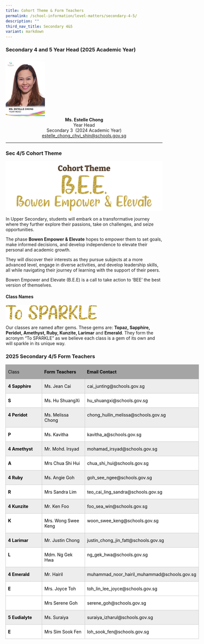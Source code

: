 ```yaml
---
title: Cohort Theme & Form Teachers
permalink: /school-information/level-matters/secondary-4-5/
description: ""
third_nav_title: Secondary 4&5
variant: markdown
---
```

### Secondary 4 and 5 Year Head (2025 Academic Year)

<img style="width:25%" src="/images/Our%20People/Ms-Estelle-Chong.jpeg">
		 
<center><b>Ms. Estelle Chong</b><br>
Year Head <br>
Secondary 3&nbsp; (2024 Academic Year)  <br>
<a href="estelle_chong_chyi_shin@schools.gov.sg">estelle_chong_chyi_shin@schools.gov.sg</a></center>

<hr>


### Sec 4/5 Cohort Theme

![](/images/Level%20Matters/S3/2024_S3_CTheme.png)

In Upper Secondary, students will embark on a transformative journey where they further explore their passions, take on challenges, and seize opportunities. 

The phase **Bowen Empower &amp; Elevate** hopes to empower them to set goals, make informed decisions, and develop independence to elevate their personal and academic growth. 

They will discover their interests as they pursue subjects at a more advanced level, engage in diverse activities, and develop leadership skills, all while navigating their journey of learning with the support of their peers.

Bowen Empower and Elevate (B.E.E) is a call to take action to ‘BEE’ the best version of themselves.


#### Class Names
![](/images/Level%20Matters/S3/2024%20s3%20to%20sparkle%20motto.png)

		 
Our classes are named after gems. These gems are:&nbsp;**Topaz, Sapphire, Peridot, Amethyst, Ruby, Kunzite, Larimar**&nbsp;and&nbsp;**Emerald**. They form the acronym “To SPARKLE” as we believe each class is a gem of its own and will sparkle in its unique way.

### 2025 Secondary 4/5 Form Teachers

<table style="width:466.0pt;margin-left:-.5pt;background:white;border-collapse:collapse;
 border:none;mso-border-alt:solid windowtext .25pt;mso-yfti-tbllook:1184;
 mso-padding-alt:0cm 0cm 0cm 0cm" width="621" cellpadding="0" cellspacing="0" border="1" class="MsoNormalTable"><tbody><tr style="mso-yfti-irow:0;mso-yfti-firstrow:yes;height:23.65pt"><td style="width:3.0cm;border:solid #A5A5A5 1.0pt;
  border-right:none;background:#A5A5A5;padding:0cm 5.4pt 0cm 5.4pt;height:23.65pt" valign="top" width="113"><p class="MsoNormal"><span style="color:black;mso-color-alt:windowtext;
  mso-ansi-language:EN-SG">Class</span><span style="mso-ansi-language:EN-SG"></span></p></td><td style="width:106.45pt;border-top:solid #A5A5A5 1.0pt;
  border-left:none;border-bottom:solid #A5A5A5 1.0pt;border-right:none;
  background:#A5A5A5;padding:0cm 5.4pt 0cm 5.4pt;height:23.65pt" valign="top" width="142"><p class="MsoNormal"><b><span style="color:black;mso-color-alt:windowtext;
  mso-ansi-language:EN-SG">Form Teachers</span></b><span style="mso-ansi-language:
  EN-SG"></span></p></td><td style="border:solid #A5A5A5 1.0pt;border-left:none;background:
  #A5A5A5;padding:0cm 5.4pt 0cm 5.4pt;height:23.65pt" valign="top"><p class="MsoNormal"><b><span style="color:black;mso-color-alt:windowtext;
  mso-ansi-language:EN-SG">Email Contact</span></b><span style="mso-ansi-language:
  EN-SG"></span></p></td></tr><tr style="mso-yfti-irow:1;height:23.65pt"><td style="width:3.0cm;border:solid #C9C9C9 1.0pt;
  border-top:none;background:#EDEDED;padding:0cm 5.4pt 0cm 5.4pt;height:23.65pt" valign="top" width="113"><p class="MsoNormal"><b><span style="color:black;mso-color-alt:windowtext;
  mso-ansi-language:EN-SG">4 Sapphire</span></b><span style="mso-ansi-language:
  EN-SG"></span></p></td><td style="width:106.45pt;border-top:none;border-left:
  none;border-bottom:solid #C9C9C9 1.0pt;border-right:solid #C9C9C9 1.0pt;
  background:#EDEDED;padding:0cm 5.4pt 0cm 5.4pt;height:23.65pt" valign="top" width="142"><p class="MsoNormal"><span style="color:black;mso-color-alt:windowtext;
  mso-ansi-language:EN-SG">Ms. Jean Cai</span><span style="mso-ansi-language:
  EN-SG"></span></p></td><td style="border-top:none;border-left:none;border-bottom:solid #C9C9C9 1.0pt;
  border-right:solid #C9C9C9 1.0pt;background:#EDEDED;padding:0cm 5.4pt 0cm 5.4pt;
  height:23.65pt" valign="top"><p class="MsoNormal"><span style="color:black;mso-color-alt:windowtext;
  mso-ansi-language:EN-SG">cai_junting@schools.gov.sg</span><span style="mso-ansi-language:EN-SG"></span></p></td></tr><tr style="mso-yfti-irow:2;height:22.95pt"><td style="width:3.0cm;border:solid #C9C9C9 1.0pt;
  border-top:none;padding:0cm 5.4pt 0cm 5.4pt;height:22.95pt" valign="top" width="113"><p class="MsoNormal"><b><span style="color:black;mso-color-alt:windowtext;
  mso-ansi-language:EN-SG">S</span></b><span style="mso-ansi-language:EN-SG"></span></p></td><td style="width:106.45pt;border-top:none;border-left:
  none;border-bottom:solid #C9C9C9 1.0pt;border-right:solid #C9C9C9 1.0pt;
  padding:0cm 5.4pt 0cm 5.4pt;height:22.95pt" valign="top" width="142"><p class="MsoNormal"><span style="color:black;mso-color-alt:windowtext;
  mso-ansi-language:EN-SG">Ms. Hu ShuangXi</span><span style="mso-ansi-language:
  EN-SG"></span></p></td><td style="border-top:none;border-left:none;border-bottom:solid #C9C9C9 1.0pt;
  border-right:solid #C9C9C9 1.0pt;padding:0cm 5.4pt 0cm 5.4pt;height:22.95pt" valign="top"><p class="MsoNormal"><span style="color:black;mso-color-alt:windowtext;
  mso-ansi-language:EN-SG">hu_shuangxi@schools.gov.sg</span><span style="mso-ansi-language:EN-SG"></span></p></td></tr><tr style="mso-yfti-irow:3;height:23.65pt"><td style="width:3.0cm;border:solid #C9C9C9 1.0pt;
  border-top:none;background:#EDEDED;padding:0cm 5.4pt 0cm 5.4pt;height:23.65pt" valign="top" width="113"><p class="MsoNormal"><b><span style="color:black;mso-color-alt:windowtext;
  mso-ansi-language:EN-SG">4 Peridot</span></b><span style="mso-ansi-language:
  EN-SG"></span></p></td><td style="width:106.45pt;border-top:none;border-left:
  none;border-bottom:solid #C9C9C9 1.0pt;border-right:solid #C9C9C9 1.0pt;
  background:#EDEDED;padding:0cm 5.4pt 0cm 5.4pt;height:23.65pt" valign="top" width="142"><p class="MsoNormal"><span style="color:black;mso-color-alt:windowtext;
  mso-ansi-language:EN-SG">Ms. Melissa Chong</span><span style="mso-ansi-language:
  EN-SG"></span></p></td><td style="border-top:none;border-left:none;border-bottom:solid #C9C9C9 1.0pt;
  border-right:solid #C9C9C9 1.0pt;background:#EDEDED;padding:0cm 5.4pt 0cm 5.4pt;
  height:23.65pt" valign="top"><p class="MsoNormal"><span style="color:black;mso-color-alt:windowtext;
  mso-ansi-language:EN-SG">chong_huilin_melissa@schools.gov.sg</span><span style="mso-ansi-language:EN-SG"></span></p></td></tr><tr style="mso-yfti-irow:4;height:23.65pt"><td style="width:3.0cm;border:solid #C9C9C9 1.0pt;
  border-top:none;padding:0cm 5.4pt 0cm 5.4pt;height:23.65pt" valign="top" width="113"><p class="MsoNormal"><b><span style="color:black;mso-color-alt:windowtext;
  mso-ansi-language:EN-SG">P</span></b><span style="mso-ansi-language:EN-SG"></span></p></td><td style="width:106.45pt;border-top:none;border-left:
  none;border-bottom:solid #C9C9C9 1.0pt;border-right:solid #C9C9C9 1.0pt;
  padding:0cm 5.4pt 0cm 5.4pt;height:23.65pt" valign="top" width="142"><p class="MsoNormal"><span style="color:black;mso-color-alt:windowtext;
  mso-ansi-language:EN-SG">Ms. Kavitha</span><span style="mso-ansi-language:
  EN-SG"></span></p></td><td style="border-top:none;border-left:none;border-bottom:solid #C9C9C9 1.0pt;
  border-right:solid #C9C9C9 1.0pt;padding:0cm 5.4pt 0cm 5.4pt;height:23.65pt" valign="top"><p class="MsoNormal"><span style="color:black;mso-color-alt:windowtext;
  mso-ansi-language:EN-SG">kavitha_a@schools.gov.sg</span><span style="mso-ansi-language:EN-SG"></span></p></td></tr><tr style="mso-yfti-irow:5;height:22.95pt"><td style="width:3.0cm;border:solid #C9C9C9 1.0pt;
  border-top:none;background:#EDEDED;padding:0cm 5.4pt 0cm 5.4pt;height:22.95pt" valign="top" width="113"><p class="MsoNormal"><b><span style="color:black;mso-color-alt:windowtext;
  mso-ansi-language:EN-SG">4 Amethyst</span></b><span style="mso-ansi-language:
  EN-SG"></span></p></td><td style="width:106.45pt;border-top:none;border-left:
  none;border-bottom:solid #C9C9C9 1.0pt;border-right:solid #C9C9C9 1.0pt;
  background:#EDEDED;padding:0cm 5.4pt 0cm 5.4pt;height:22.95pt" valign="top" width="142"><p class="MsoNormal"><span style="color:black;mso-color-alt:windowtext;
  mso-ansi-language:EN-SG">Mr. Mohd. Irsyad</span><span style="mso-ansi-language:
  EN-SG"></span></p></td><td style="border-top:none;border-left:none;border-bottom:solid #C9C9C9 1.0pt;
  border-right:solid #C9C9C9 1.0pt;background:#EDEDED;padding:0cm 5.4pt 0cm 5.4pt;
  height:22.95pt" valign="top"><p class="MsoNormal"><span style="color:black;mso-color-alt:windowtext;
  mso-ansi-language:EN-SG">mohamad_irsyad@schools.gov.sg</span><span style="mso-ansi-language:EN-SG"></span></p></td></tr><tr style="mso-yfti-irow:6;height:23.65pt"><td style="width:3.0cm;border:solid #C9C9C9 1.0pt;
  border-top:none;padding:0cm 5.4pt 0cm 5.4pt;height:23.65pt" valign="top" width="113"><p class="MsoNormal"><b><span style="color:black;mso-color-alt:windowtext;
  mso-ansi-language:EN-SG">A</span></b><span style="mso-ansi-language:EN-SG"></span></p></td><td style="width:106.45pt;border-top:none;border-left:
  none;border-bottom:solid #C9C9C9 1.0pt;border-right:solid #C9C9C9 1.0pt;
  padding:0cm 5.4pt 0cm 5.4pt;height:23.65pt" valign="top" width="142"><p class="MsoNormal"><span style="color:black;mso-color-alt:windowtext;
  mso-ansi-language:EN-SG">Mrs Chua Shi Hui</span><span style="mso-ansi-language:
  EN-SG"></span></p></td><td style="border-top:none;border-left:none;border-bottom:solid #C9C9C9 1.0pt;
  border-right:solid #C9C9C9 1.0pt;padding:0cm 5.4pt 0cm 5.4pt;height:23.65pt" valign="top"><p class="MsoNormal"><span style="color:black;mso-color-alt:windowtext;
  mso-ansi-language:EN-SG">chua_shi_hui@schools.gov.sg</span><span style="mso-ansi-language:EN-SG"></span></p></td></tr><tr style="mso-yfti-irow:7;height:22.95pt"><td style="width:3.0cm;border:solid #C9C9C9 1.0pt;
  border-top:none;background:#EDEDED;padding:0cm 5.4pt 0cm 5.4pt;height:22.95pt" valign="top" width="113"><p class="MsoNormal"><b><span style="color:black;mso-color-alt:windowtext;
  mso-ansi-language:EN-SG">4 Ruby</span></b><span style="mso-ansi-language:
  EN-SG"></span></p></td><td style="width:106.45pt;border-top:none;border-left:
  none;border-bottom:solid #C9C9C9 1.0pt;border-right:solid #C9C9C9 1.0pt;
  background:#EDEDED;padding:0cm 5.4pt 0cm 5.4pt;height:22.95pt" valign="top" width="142"><p class="MsoNormal"><span style="color:black;mso-color-alt:windowtext;
  mso-ansi-language:EN-SG">Ms. Angie Goh</span><span style="mso-ansi-language:
  EN-SG"></span></p></td><td style="border-top:none;border-left:none;border-bottom:solid #C9C9C9 1.0pt;
  border-right:solid #C9C9C9 1.0pt;background:#EDEDED;padding:0cm 5.4pt 0cm 5.4pt;
  height:22.95pt" valign="top"><p class="MsoNormal"><span style="color:black;mso-color-alt:windowtext;
  mso-ansi-language:EN-SG">goh_see_ngee@schools.gov.sg</span><span style="mso-ansi-language:EN-SG"></span></p></td></tr><tr style="mso-yfti-irow:8;height:23.65pt"><td style="width:3.0cm;border:solid #C9C9C9 1.0pt;
  border-top:none;padding:0cm 5.4pt 0cm 5.4pt;height:23.65pt" valign="top" width="113"><p class="MsoNormal"><b><span style="color:black;mso-color-alt:windowtext;
  mso-ansi-language:EN-SG">R</span></b><span style="mso-ansi-language:EN-SG"></span></p></td><td style="width:106.45pt;border-top:none;border-left:
  none;border-bottom:solid #C9C9C9 1.0pt;border-right:solid #C9C9C9 1.0pt;
  padding:0cm 5.4pt 0cm 5.4pt;height:23.65pt" valign="top" width="142"><p class="MsoNormal"><span style="color:black;mso-color-alt:windowtext;
  mso-ansi-language:EN-SG">Mrs Sandra Lim</span><span style="mso-ansi-language:
  EN-SG"></span></p></td><td style="border-top:none;border-left:none;border-bottom:solid #C9C9C9 1.0pt;
  border-right:solid #C9C9C9 1.0pt;padding:0cm 5.4pt 0cm 5.4pt;height:23.65pt" valign="top"><p class="MsoNormal"><span style="color:black;mso-color-alt:windowtext;
  mso-ansi-language:EN-SG">teo_cai_ling_sandra@schools.gov.sg</span><span style="mso-ansi-language:EN-SG"></span></p></td></tr><tr style="mso-yfti-irow:9;height:22.95pt"><td style="width:3.0cm;border:solid #C9C9C9 1.0pt;
  border-top:none;background:#EDEDED;padding:0cm 5.4pt 0cm 5.4pt;height:22.95pt" valign="top" width="113"><p class="MsoNormal"><b><span style="color:black;mso-color-alt:windowtext;
  mso-ansi-language:EN-SG">4 Kunzite</span></b><span style="mso-ansi-language:
  EN-SG"></span></p></td><td style="width:106.45pt;border-top:none;border-left:
  none;border-bottom:solid #C9C9C9 1.0pt;border-right:solid #C9C9C9 1.0pt;
  background:#EDEDED;padding:0cm 5.4pt 0cm 5.4pt;height:22.95pt" valign="top" width="142"><p class="MsoNormal"><span style="color:black;mso-color-alt:windowtext;
  mso-ansi-language:EN-SG">Mr. Ken Foo</span><span style="mso-ansi-language:
  EN-SG"></span></p></td><td style="border-top:none;border-left:none;border-bottom:solid #C9C9C9 1.0pt;
  border-right:solid #C9C9C9 1.0pt;background:#EDEDED;padding:0cm 5.4pt 0cm 5.4pt;
  height:22.95pt" valign="top"><p class="MsoNormal"><span style="color:black;mso-color-alt:windowtext;
  mso-ansi-language:EN-SG">foo_sea_win@schools.gov.sg</span><span style="mso-ansi-language:EN-SG"></span></p></td></tr><tr style="mso-yfti-irow:10;height:23.65pt"><td style="width:3.0cm;border:solid #C9C9C9 1.0pt;
  border-top:none;padding:0cm 5.4pt 0cm 5.4pt;height:23.65pt" valign="top" width="113"><p class="MsoNormal"><b><span style="color:black;mso-color-alt:windowtext;
  mso-ansi-language:EN-SG">K</span></b><span style="mso-ansi-language:EN-SG"></span></p></td><td style="width:106.45pt;border-top:none;border-left:
  none;border-bottom:solid #C9C9C9 1.0pt;border-right:solid #C9C9C9 1.0pt;
  padding:0cm 5.4pt 0cm 5.4pt;height:23.65pt" valign="top" width="142"><p class="MsoNormal"><span style="color:black;mso-color-alt:windowtext;
  mso-ansi-language:EN-SG">Mrs. Wong Swee Keng</span><span style="mso-ansi-language:
  EN-SG"></span></p></td><td style="border-top:none;border-left:none;border-bottom:solid #C9C9C9 1.0pt;
  border-right:solid #C9C9C9 1.0pt;padding:0cm 5.4pt 0cm 5.4pt;height:23.65pt" valign="top"><p class="MsoNormal"><span style="color:black;mso-color-alt:windowtext;
  mso-ansi-language:EN-SG">woon_swee_keng@schools.gov.sg</span><span style="mso-ansi-language:EN-SG"></span></p></td></tr><tr style="mso-yfti-irow:11;height:22.95pt"><td style="width:3.0cm;border:solid #C9C9C9 1.0pt;
  border-top:none;background:#EDEDED;padding:0cm 5.4pt 0cm 5.4pt;height:22.95pt" valign="top" width="113"><p class="MsoNormal"><b><span style="color:black;mso-color-alt:windowtext;
  mso-ansi-language:EN-SG">4 Larimar</span></b><b><span style="mso-ansi-language:
  EN-SG"></span></b></p></td><td style="width:106.45pt;border-top:none;border-left:
  none;border-bottom:solid #C9C9C9 1.0pt;border-right:solid #C9C9C9 1.0pt;
  background:#EDEDED;padding:0cm 5.4pt 0cm 5.4pt;height:22.95pt" valign="top" width="142"><p class="MsoNormal"><span style="color:black;mso-color-alt:windowtext;
  mso-ansi-language:EN-SG">Mr. Justin Chong</span><span style="mso-ansi-language:
  EN-SG"></span></p></td><td style="border-top:none;border-left:none;border-bottom:solid #C9C9C9 1.0pt;
  border-right:solid #C9C9C9 1.0pt;background:#EDEDED;padding:0cm 5.4pt 0cm 5.4pt;
  height:22.95pt" valign="top"><p class="MsoNormal"><span style="color:black;mso-color-alt:windowtext;
  mso-ansi-language:EN-SG">justin_chong_jin_fatt@schools.gov.sg</span><span style="mso-ansi-language:EN-SG"></span></p></td></tr><tr style="mso-yfti-irow:12;height:22.95pt"><td style="width:3.0cm;border:solid #C9C9C9 1.0pt;
  border-top:none;background:white;mso-background-themecolor:background1;
  padding:0cm 5.4pt 0cm 5.4pt;height:22.95pt" valign="top" width="113"><p class="MsoNormal"><b><span style="color:black;mso-color-alt:windowtext;
  mso-ansi-language:EN-SG">L</span></b><span style="mso-ansi-language:EN-SG"></span></p></td><td style="width:106.45pt;border-top:none;border-left:
  none;border-bottom:solid #C9C9C9 1.0pt;border-right:solid #C9C9C9 1.0pt;
  background:white;mso-background-themecolor:background1;padding:0cm 5.4pt 0cm 5.4pt;
  height:22.95pt" valign="top" width="142"><p class="MsoNormal"><span style="color:black;mso-color-alt:windowtext;
  mso-ansi-language:EN-SG">Mdm. Ng Gek Hwa</span><span style="mso-ansi-language:
  EN-SG"></span></p></td><td style="border-top:none;border-left:none;border-bottom:solid #C9C9C9 1.0pt;
  border-right:solid #C9C9C9 1.0pt;background:white;mso-background-themecolor:
  background1;padding:0cm 5.4pt 0cm 5.4pt;height:22.95pt" valign="top"><p class="MsoNormal"><span style="color:black;mso-color-alt:windowtext;
  mso-ansi-language:EN-SG">ng_gek_hwa@schools.gov.sg</span><span style="mso-ansi-language:EN-SG"></span></p></td></tr><tr style="mso-yfti-irow:13;height:23.65pt"><td style="width:3.0cm;border:solid #C9C9C9 1.0pt;
  border-top:none;background:#EDEDED;padding:0cm 5.4pt 0cm 5.4pt;height:23.65pt" valign="top" width="113"><p class="MsoNormal"><b><span style="color:black;mso-color-alt:windowtext;
  mso-ansi-language:EN-SG">4 Emerald</span></b><span style="mso-ansi-language:
  EN-SG"></span></p></td><td style="width:106.45pt;border-top:none;border-left:
  none;border-bottom:solid #C9C9C9 1.0pt;border-right:solid #C9C9C9 1.0pt;
  background:#EDEDED;padding:0cm 5.4pt 0cm 5.4pt;height:23.65pt" valign="top" width="142"><p class="MsoNormal"><span style="color:black;mso-color-alt:windowtext;
  mso-ansi-language:EN-SG">Mr. Hairil</span><span style="mso-ansi-language:
  EN-SG"></span></p></td><td style="border-top:none;border-left:none;border-bottom:solid #C9C9C9 1.0pt;
  border-right:solid #C9C9C9 1.0pt;background:#EDEDED;padding:0cm 5.4pt 0cm 5.4pt;
  height:23.65pt" valign="top"><p class="MsoNormal"><span style="color:black;mso-color-alt:windowtext;
  mso-ansi-language:EN-SG">muhammad_noor_hairil_muhammad@schools.gov.sg</span><span style="mso-ansi-language:EN-SG"></span></p></td></tr><tr style="mso-yfti-irow:14;height:23.65pt"><td style="width:3.0cm;border:solid #C9C9C9 1.0pt;
  border-top:none;padding:0cm 5.4pt 0cm 5.4pt;height:23.65pt" valign="top" width="113"><p class="MsoNormal"><b><span style="color:black;mso-color-alt:windowtext;
  mso-ansi-language:EN-SG">E</span></b><span style="mso-ansi-language:EN-SG"></span></p></td><td style="width:106.45pt;border-top:none;border-left:
  none;border-bottom:solid #C9C9C9 1.0pt;border-right:solid #C9C9C9 1.0pt;
  padding:0cm 5.4pt 0cm 5.4pt;height:23.65pt" valign="top" width="142"><p class="MsoNormal"><span style="color:black;mso-color-alt:windowtext;
  mso-ansi-language:EN-SG">Mrs. Joyce Toh</span><span style="mso-ansi-language:
  EN-SG"></span></p></td><td style="border-top:none;border-left:none;border-bottom:solid #C9C9C9 1.0pt;
  border-right:solid #C9C9C9 1.0pt;padding:0cm 5.4pt 0cm 5.4pt;height:23.65pt" valign="top"><p class="MsoNormal"><span style="color:black;mso-color-alt:windowtext;
  mso-ansi-language:EN-SG">toh_lin_lee_joyce@schools.gov.sg</span><span style="mso-ansi-language:EN-SG"></span></p></td></tr><tr style="mso-yfti-irow:15;height:23.65pt"><td style="width:3.0cm;border:solid #C9C9C9 1.0pt;
  border-top:none;background:white;mso-background-themecolor:background1;
  padding:0cm 5.4pt 0cm 5.4pt;height:23.65pt" valign="top" width="113"><p class="MsoNormal"><span style="color:black;mso-color-alt:windowtext;
  mso-ansi-language:EN-SG">&nbsp;</span><span style="mso-ansi-language:EN-SG"></span></p></td><td style="width:106.45pt;border-top:none;border-left:
  none;border-bottom:solid #C9C9C9 1.0pt;border-right:solid #C9C9C9 1.0pt;
  background:white;mso-background-themecolor:background1;padding:0cm 5.4pt 0cm 5.4pt;
  height:23.65pt" valign="top" width="142"><p class="MsoNormal"><span style="color:black;mso-color-alt:windowtext;
  mso-ansi-language:EN-SG">Mrs Serene Goh</span><span style="mso-ansi-language:
  EN-SG"></span></p></td><td style="border-top:none;border-left:none;border-bottom:solid #C9C9C9 1.0pt;
  border-right:solid #C9C9C9 1.0pt;background:white;mso-background-themecolor:
  background1;padding:0cm 5.4pt 0cm 5.4pt;height:23.65pt" valign="top"><p class="MsoNormal"><span style="color:black;mso-color-alt:windowtext;
  mso-ansi-language:EN-SG">serene_goh@schools.gov.sg</span><span style="mso-ansi-language:EN-SG"></span></p></td></tr><tr style="mso-yfti-irow:16;height:23.65pt"><td style="width:3.0cm;border:solid #C9C9C9 1.0pt;
  border-top:none;background:#EDEDED;padding:0cm 5.4pt 0cm 5.4pt;height:23.65pt" valign="top" width="113"><p class="MsoNormal"><b><span style="color:black;mso-color-alt:windowtext;
  mso-ansi-language:EN-SG">5 Eudialyte</span></b><b><span style="mso-ansi-language:
  EN-SG"></span></b></p></td><td style="width:106.45pt;border-top:none;border-left:
  none;border-bottom:solid #C9C9C9 1.0pt;border-right:solid #C9C9C9 1.0pt;
  background:#EDEDED;padding:0cm 5.4pt 0cm 5.4pt;height:23.65pt" valign="top" width="142"><p class="MsoNormal"><span style="color:black;mso-color-alt:windowtext;
  mso-ansi-language:EN-SG">Ms. Suraiya</span><span style="mso-ansi-language:
  EN-SG"></span></p></td><td style="border-top:none;border-left:none;border-bottom:solid #C9C9C9 1.0pt;
  border-right:solid #C9C9C9 1.0pt;background:#EDEDED;padding:0cm 5.4pt 0cm 5.4pt;
  height:23.65pt" valign="top"><p class="MsoNormal"><span style="color:black;mso-color-alt:windowtext;
  mso-ansi-language:EN-SG">suraiya_izharul@schools.gov.sg</span><span style="mso-ansi-language:EN-SG"></span></p></td></tr><tr style="mso-yfti-irow:17;mso-yfti-lastrow:yes;height:23.65pt"><td style="width:3.0cm;border:solid #C9C9C9 1.0pt;
  border-top:none;background:white;mso-background-themecolor:background1;
  padding:0cm 5.4pt 0cm 5.4pt;height:23.65pt" valign="top" width="113"><p class="MsoNormal"><b><span style="color:black;mso-color-alt:windowtext;
  mso-ansi-language:EN-SG">E</span></b><span style="mso-ansi-language:EN-SG"></span></p></td><td style="width:106.45pt;border-top:none;border-left:
  none;border-bottom:solid #C9C9C9 1.0pt;border-right:solid #C9C9C9 1.0pt;
  background:white;mso-background-themecolor:background1;padding:0cm 5.4pt 0cm 5.4pt;
  height:23.65pt" valign="top" width="142"><p class="MsoNormal"><span style="color:black;mso-color-alt:windowtext;
  mso-ansi-language:EN-SG">Mrs Sim Sook Fen</span><span style="mso-ansi-language:
  EN-SG"></span></p></td><td style="border-top:none;border-left:none;border-bottom:solid #C9C9C9 1.0pt;
  border-right:solid #C9C9C9 1.0pt;background:white;mso-background-themecolor:
  background1;padding:0cm 5.4pt 0cm 5.4pt;height:23.65pt" valign="top"><p class="MsoNormal"><span style="color:black;mso-color-alt:windowtext;
  mso-ansi-language:EN-SG">loh_sook_fen@schools.gov.sg</span><span style="mso-ansi-language:EN-SG"></span></p></td></tr></tbody></table>
